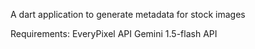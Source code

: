 A dart application to generate metadata for stock images


Requirements:
EveryPixel API
Gemini 1.5-flash API
